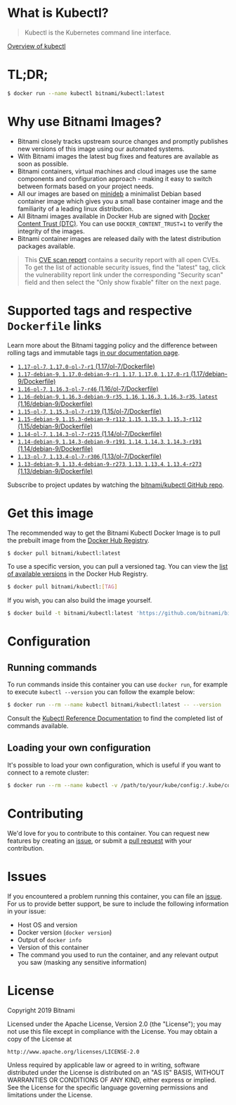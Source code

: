 
# What is Kubectl?

> Kubectl is the Kubernetes command line interface.

[Overview of kubectl](https://kubernetes.io/docs/reference/kubectl/overview/)

# TL;DR;

```bash
$ docker run --name kubectl bitnami/kubectl:latest
```

# Why use Bitnami Images?

* Bitnami closely tracks upstream source changes and promptly publishes new versions of this image using our automated systems.
* With Bitnami images the latest bug fixes and features are available as soon as possible.
* Bitnami containers, virtual machines and cloud images use the same components and configuration approach - making it easy to switch between formats based on your project needs.
* All our images are based on [minideb](https://github.com/bitnami/minideb) a minimalist Debian based container image which gives you a small base container image and the familiarity of a leading linux distribution.
* All Bitnami images available in Docker Hub are signed with [Docker Content Trust (DTC)](https://docs.docker.com/engine/security/trust/content_trust/). You can use `DOCKER_CONTENT_TRUST=1` to verify the integrity of the images.
* Bitnami container images are released daily with the latest distribution packages available.


> This [CVE scan report](https://quay.io/repository/bitnami/kubectl?tab=tags) contains a security report with all open CVEs. To get the list of actionable security issues, find the "latest" tag, click the vulnerability report link under the corresponding "Security scan" field and then select the "Only show fixable" filter on the next page.

# Supported tags and respective `Dockerfile` links

Learn more about the Bitnami tagging policy and the difference between rolling tags and immutable tags [in our documentation page](https://docs.bitnami.com/containers/how-to/understand-rolling-tags-containers/).


* [`1.17-ol-7`, `1.17.0-ol-7-r1` (1.17/ol-7/Dockerfile)](https://github.com/bitnami/bitnami-docker-kubectl/blob/1.17.0-ol-7-r1/1.17/ol-7/Dockerfile)
* [`1.17-debian-9`, `1.17.0-debian-9-r1`, `1.17`, `1.17.0`, `1.17.0-r1` (1.17/debian-9/Dockerfile)](https://github.com/bitnami/bitnami-docker-kubectl/blob/1.17.0-debian-9-r1/1.17/debian-9/Dockerfile)
* [`1.16-ol-7`, `1.16.3-ol-7-r46` (1.16/ol-7/Dockerfile)](https://github.com/bitnami/bitnami-docker-kubectl/blob/1.16.3-ol-7-r46/1.16/ol-7/Dockerfile)
* [`1.16-debian-9`, `1.16.3-debian-9-r35`, `1.16`, `1.16.3`, `1.16.3-r35`, `latest` (1.16/debian-9/Dockerfile)](https://github.com/bitnami/bitnami-docker-kubectl/blob/1.16.3-debian-9-r35/1.16/debian-9/Dockerfile)
* [`1.15-ol-7`, `1.15.3-ol-7-r139` (1.15/ol-7/Dockerfile)](https://github.com/bitnami/bitnami-docker-kubectl/blob/1.15.3-ol-7-r139/1.15/ol-7/Dockerfile)
* [`1.15-debian-9`, `1.15.3-debian-9-r112`, `1.15`, `1.15.3`, `1.15.3-r112` (1.15/debian-9/Dockerfile)](https://github.com/bitnami/bitnami-docker-kubectl/blob/1.15.3-debian-9-r112/1.15/debian-9/Dockerfile)
* [`1.14-ol-7`, `1.14.3-ol-7-r215` (1.14/ol-7/Dockerfile)](https://github.com/bitnami/bitnami-docker-kubectl/blob/1.14.3-ol-7-r215/1.14/ol-7/Dockerfile)
* [`1.14-debian-9`, `1.14.3-debian-9-r191`, `1.14`, `1.14.3`, `1.14.3-r191` (1.14/debian-9/Dockerfile)](https://github.com/bitnami/bitnami-docker-kubectl/blob/1.14.3-debian-9-r191/1.14/debian-9/Dockerfile)
* [`1.13-ol-7`, `1.13.4-ol-7-r306` (1.13/ol-7/Dockerfile)](https://github.com/bitnami/bitnami-docker-kubectl/blob/1.13.4-ol-7-r306/1.13/ol-7/Dockerfile)
* [`1.13-debian-9`, `1.13.4-debian-9-r273`, `1.13`, `1.13.4`, `1.13.4-r273` (1.13/debian-9/Dockerfile)](https://github.com/bitnami/bitnami-docker-kubectl/blob/1.13.4-debian-9-r273/1.13/debian-9/Dockerfile)

Subscribe to project updates by watching the [bitnami/kubectl GitHub repo](https://github.com/bitnami/bitnami-docker-kubectl).

# Get this image

The recommended way to get the Bitnami Kubectl Docker Image is to pull the prebuilt image from the [Docker Hub Registry](https://hub.docker.com/r/bitnami/kubectl).

```bash
$ docker pull bitnami/kubectl:latest
```

To use a specific version, you can pull a versioned tag. You can view the [list of available versions](https://hub.docker.com/r/bitnami/kubectl/tags/) in the Docker Hub Registry.

```bash
$ docker pull bitnami/kubectl:[TAG]
```

If you wish, you can also build the image yourself.

```bash
$ docker build -t bitnami/kubectl:latest 'https://github.com/bitnami/bitnami-docker-kubectl.git#master:1.16/debian-9'
```

# Configuration

## Running commands

To run commands inside this container you can use `docker run`, for example to execute `kubectl --version` you can follow the example below:

```bash
$ docker run --rm --name kubectl bitnami/kubectl:latest -- --version
```

Consult the [Kubectl Reference Documentation](https://kubernetes.io/docs/reference/generated/kubectl/kubectl-commands) to find the completed list of commands available.

## Loading your own configuration

It's possible to load your own configuration, which is useful if you want to connect to a remote cluster:

```bash
$ docker run --rm --name kubectl -v /path/to/your/kube/config:/.kube/config bitnami/kubectl:latest
```

# Contributing

We'd love for you to contribute to this container. You can request new features by creating an [issue](https://github.com/bitnami/bitnami-docker-kubectl/issues), or submit a [pull request](https://github.com/bitnami/bitnami-docker-kubectl/pulls) with your contribution.

# Issues

If you encountered a problem running this container, you can file an [issue](https://github.com/bitnami/bitnami-docker-kubectl/issues). For us to provide better support, be sure to include the following information in your issue:

- Host OS and version
- Docker version (`docker version`)
- Output of `docker info`
- Version of this container
- The command you used to run the container, and any relevant output you saw (masking any sensitive information)

# License

Copyright 2019 Bitnami

Licensed under the Apache License, Version 2.0 (the "License");
you may not use this file except in compliance with the License.
You may obtain a copy of the License at

    http://www.apache.org/licenses/LICENSE-2.0

Unless required by applicable law or agreed to in writing, software
distributed under the License is distributed on an "AS IS" BASIS,
WITHOUT WARRANTIES OR CONDITIONS OF ANY KIND, either express or implied.
See the License for the specific language governing permissions and
limitations under the License.
